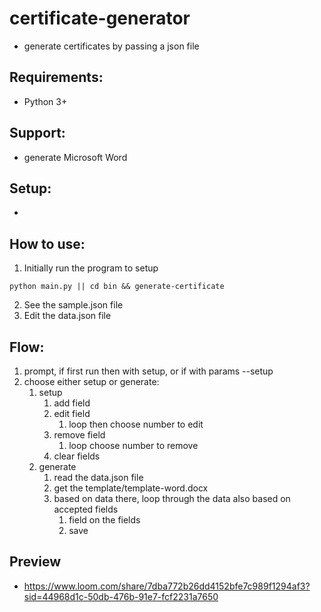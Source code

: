 # certificate-generator
- generate certificates by passing a json file

## Requirements:
- Python 3+

## Support:
- generate Microsoft Word

## Setup:
- 

## How to use:
1. Initially run the program to setup
```shell
python main.py || cd bin && generate-certificate
```
2. See the sample.json file
3. Edit the data.json file 

## Flow: 
1. prompt, if first run then with setup, or if with params --setup
2. choose either setup or generate:
   1. setup
      1. add field
      2. edit field
         1. loop then choose number to edit
      3. remove field
         1. loop choose number to remove
      4. clear fields 
   2. generate
      1. read the data.json file 
      2. get the template/template-word.docx
      3. based on data there, loop through the data also based on accepted fields
         1. field on the fields
         2. save 

## Preview
- https://www.loom.com/share/7dba772b26dd4152bfe7c989f1294af3?sid=44968d1c-50db-476b-91e7-fcf2231a7650
